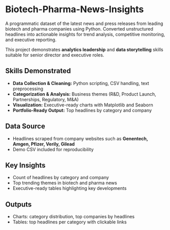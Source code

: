 # Biotech-Pharma-News-Insights
A programmatic dataset of the latest news and press releases from leading biotech and pharma companies using Python. Converted unstructured headlines into actionable insights for trend analysis, competitive monitoring, and executive reporting.

This project demonstrates **analytics leadership** and **data storytelling** skills suitable for senior director and executive roles.

## Skills Demonstrated
- **Data Collection & Cleaning:** Python scripting, CSV handling, text preprocessing  
- **Categorization & Analysis:** Business themes (R&D, Product Launch, Partnerships, Regulatory, M&A)  
- **Visualization:** Executive-ready charts with Matplotlib and Seaborn  
- **Portfolio-Ready Output:** Top headlines by category and company  

## Data Source
- Headlines scraped from company websites such as **Genentech, Amgen, Pfizer, Verily, Gilead**  
- Demo CSV included for reproducibility  

## Key Insights
- Count of headlines by category and company  
- Top trending themes in biotech and pharma news  
- Executive-ready tables highlighting key developments  

## Outputs
- Charts: category distribution, top companies by headlines  
- Tables: top headlines per category with clickable links  
